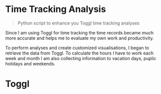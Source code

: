# Time Tracking Analysis

> Python script to enhance you Toggl time tracking analyses

Since I am using Toggl for time tracking the time records became much more accurate and
helps me to evaluate my own work and productivity.

To perform analyses and create customized visualisations, I began to retrieve the data from Toggl. To calculate
the hours I have to work each week and month I am also collecting information to vacation days, puplic holidays and
weekends.


# Toggl